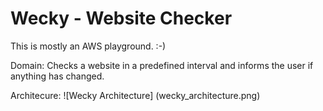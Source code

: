 Wecky - Website Checker
==============================================

This is mostly an AWS playground. :-)

Domain:
Checks a website in a predefined interval and informs the user if anything has changed.

Architecure:
![Wecky Architecture] (wecky_architecture.png)
